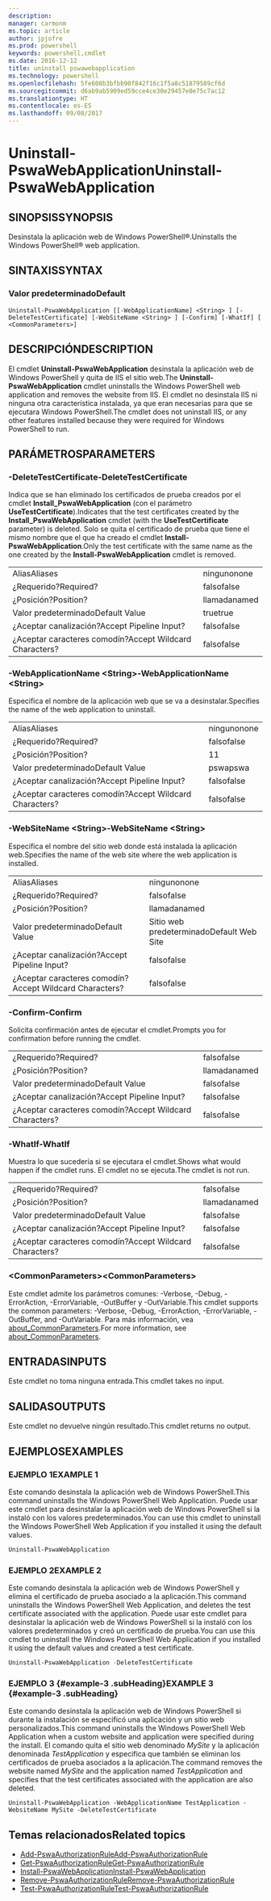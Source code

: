 ```yaml
---
description: 
manager: carmonm
ms.topic: article
author: jpjofre
ms.prod: powershell
keywords: powershell,cmdlet
ms.date: 2016-12-12
title: uninstall pswawebapplication
ms.technology: powershell
ms.openlocfilehash: 5fe608b3bfbb90f842f16c1f5a8c51879589cf6d
ms.sourcegitcommit: d6ab9ab5909ed59cce4ce30e29457e0e75c7ac12
ms.translationtype: HT
ms.contentlocale: es-ES
ms.lasthandoff: 09/08/2017
---
```

# <a name="uninstall-pswawebapplication"></a><span data-ttu-id="2e8e1-103">Uninstall-PswaWebApplication</span><span class="sxs-lookup"><span data-stu-id="2e8e1-103">Uninstall-PswaWebApplication</span></span>

## <a name="synopsis"></a><span data-ttu-id="2e8e1-104">SINOPSIS</span><span class="sxs-lookup"><span data-stu-id="2e8e1-104">SYNOPSIS</span></span>

<span data-ttu-id="2e8e1-105">Desinstala la aplicación web de Windows PowerShell®.</span><span class="sxs-lookup"><span data-stu-id="2e8e1-105">Uninstalls the Windows PowerShell® web application.</span></span>

## <a name="syntax"></a><span data-ttu-id="2e8e1-106">SINTAXIS</span><span class="sxs-lookup"><span data-stu-id="2e8e1-106">SYNTAX</span></span>

### <a name="default"></a><span data-ttu-id="2e8e1-107">Valor predeterminado</span><span class="sxs-lookup"><span data-stu-id="2e8e1-107">Default</span></span>
```
Uninstall-PswaWebApplication [[-WebApplicationName] <String> ] [-DeleteTestCertificate] [-WebSiteName <String> ] [-Confirm] [-WhatIf] [ <CommonParameters>]
```

## <a name="description"></a><span data-ttu-id="2e8e1-108">DESCRIPCIÓN</span><span class="sxs-lookup"><span data-stu-id="2e8e1-108">DESCRIPTION</span></span>

<span data-ttu-id="2e8e1-109">El cmdlet **Uninstall-PswaWebApplication** desinstala la aplicación web de Windows PowerShell y quita de IIS el sitio web.</span><span class="sxs-lookup"><span data-stu-id="2e8e1-109">The **Uninstall-PswaWebApplication** cmdlet uninstalls the Windows PowerShell web application and removes the website from IIS.</span></span> <span data-ttu-id="2e8e1-110">El cmdlet no desinstala IIS ni ninguna otra característica instalada, ya que eran necesarias para que se ejecutara Windows PowerShell.</span><span class="sxs-lookup"><span data-stu-id="2e8e1-110">The cmdlet does not uninstall IIS, or any other features installed because they were required for Windows PowerShell to run.</span></span>

## <a name="parameters"></a><span data-ttu-id="2e8e1-111">PARÁMETROS</span><span class="sxs-lookup"><span data-stu-id="2e8e1-111">PARAMETERS</span></span>

### <a name="-deletetestcertificate"></a><span data-ttu-id="2e8e1-112">-DeleteTestCertificate</span><span class="sxs-lookup"><span data-stu-id="2e8e1-112">-DeleteTestCertificate</span></span>

<span data-ttu-id="2e8e1-113">Indica que se han eliminado los certificados de prueba creados por el cmdlet **Install\_PswaWebApplication** (con el parámetro **UseTestCertificate**).</span><span class="sxs-lookup"><span data-stu-id="2e8e1-113">Indicates that the test certificates created by the **Install\_PswaWebApplication** cmdlet (with the **UseTestCertificate** parameter) is deleted.</span></span>
<span data-ttu-id="2e8e1-114">Solo se quita el certificado de prueba que tiene el mismo nombre que el que ha creado el cmdlet **Install-PswaWebApplication**.</span><span class="sxs-lookup"><span data-stu-id="2e8e1-114">Only the test certificate with the same name as the one created by the **Install-PswaWebApplication** cmdlet is removed.</span></span>

|||  
|-|-|
| <span data-ttu-id="2e8e1-115">Alias</span><span class="sxs-lookup"><span data-stu-id="2e8e1-115">Aliases</span></span>                              | <span data-ttu-id="2e8e1-116">ninguno</span><span class="sxs-lookup"><span data-stu-id="2e8e1-116">none</span></span>                                 |
| <span data-ttu-id="2e8e1-117">¿Requerido?</span><span class="sxs-lookup"><span data-stu-id="2e8e1-117">Required?</span></span>                            | <span data-ttu-id="2e8e1-118">falso</span><span class="sxs-lookup"><span data-stu-id="2e8e1-118">false</span></span>                                |
| <span data-ttu-id="2e8e1-119">¿Posición?</span><span class="sxs-lookup"><span data-stu-id="2e8e1-119">Position?</span></span>                            | <span data-ttu-id="2e8e1-120">llamada</span><span class="sxs-lookup"><span data-stu-id="2e8e1-120">named</span></span>                                |
| <span data-ttu-id="2e8e1-121">Valor predeterminado</span><span class="sxs-lookup"><span data-stu-id="2e8e1-121">Default Value</span></span>                        | <span data-ttu-id="2e8e1-122">true</span><span class="sxs-lookup"><span data-stu-id="2e8e1-122">true</span></span>                                 |
| <span data-ttu-id="2e8e1-123">¿Aceptar canalización?</span><span class="sxs-lookup"><span data-stu-id="2e8e1-123">Accept Pipeline Input?</span></span>               | <span data-ttu-id="2e8e1-124">falso</span><span class="sxs-lookup"><span data-stu-id="2e8e1-124">false</span></span>                                |
| <span data-ttu-id="2e8e1-125">¿Aceptar caracteres comodín?</span><span class="sxs-lookup"><span data-stu-id="2e8e1-125">Accept Wildcard Characters?</span></span>          | <span data-ttu-id="2e8e1-126">falso</span><span class="sxs-lookup"><span data-stu-id="2e8e1-126">false</span></span>                                |

### <a name="-webapplicationname-ltstringgt"></a><span data-ttu-id="2e8e1-127">-WebApplicationName &lt;String&gt;</span><span class="sxs-lookup"><span data-stu-id="2e8e1-127">-WebApplicationName &lt;String&gt;</span></span>

<span data-ttu-id="2e8e1-128">Especifica el nombre de la aplicación web que se va a desinstalar.</span><span class="sxs-lookup"><span data-stu-id="2e8e1-128">Specifies the name of the web application to uninstall.</span></span>

|||  
|-|-|
| <span data-ttu-id="2e8e1-129">Alias</span><span class="sxs-lookup"><span data-stu-id="2e8e1-129">Aliases</span></span>                              | <span data-ttu-id="2e8e1-130">ninguno</span><span class="sxs-lookup"><span data-stu-id="2e8e1-130">none</span></span>                                 |
| <span data-ttu-id="2e8e1-131">¿Requerido?</span><span class="sxs-lookup"><span data-stu-id="2e8e1-131">Required?</span></span>                            | <span data-ttu-id="2e8e1-132">falso</span><span class="sxs-lookup"><span data-stu-id="2e8e1-132">false</span></span>                                |
| <span data-ttu-id="2e8e1-133">¿Posición?</span><span class="sxs-lookup"><span data-stu-id="2e8e1-133">Position?</span></span>                            | <span data-ttu-id="2e8e1-134">1</span><span class="sxs-lookup"><span data-stu-id="2e8e1-134">1</span></span>                                    |
| <span data-ttu-id="2e8e1-135">Valor predeterminado</span><span class="sxs-lookup"><span data-stu-id="2e8e1-135">Default Value</span></span>                        | <span data-ttu-id="2e8e1-136">pswa</span><span class="sxs-lookup"><span data-stu-id="2e8e1-136">pswa</span></span>                                 |
| <span data-ttu-id="2e8e1-137">¿Aceptar canalización?</span><span class="sxs-lookup"><span data-stu-id="2e8e1-137">Accept Pipeline Input?</span></span>               | <span data-ttu-id="2e8e1-138">falso</span><span class="sxs-lookup"><span data-stu-id="2e8e1-138">false</span></span>                                |
| <span data-ttu-id="2e8e1-139">¿Aceptar caracteres comodín?</span><span class="sxs-lookup"><span data-stu-id="2e8e1-139">Accept Wildcard Characters?</span></span>          | <span data-ttu-id="2e8e1-140">falso</span><span class="sxs-lookup"><span data-stu-id="2e8e1-140">false</span></span>                                |

### <a name="-websitename-ltstringgt"></a><span data-ttu-id="2e8e1-141">-WebSiteName &lt;String&gt;</span><span class="sxs-lookup"><span data-stu-id="2e8e1-141">-WebSiteName &lt;String&gt;</span></span>

<span data-ttu-id="2e8e1-142">Especifica el nombre del sitio web donde está instalada la aplicación web.</span><span class="sxs-lookup"><span data-stu-id="2e8e1-142">Specifies the name of the web site where the web application is installed.</span></span>

|||  
|-|-|
| <span data-ttu-id="2e8e1-143">Alias</span><span class="sxs-lookup"><span data-stu-id="2e8e1-143">Aliases</span></span>                              | <span data-ttu-id="2e8e1-144">ninguno</span><span class="sxs-lookup"><span data-stu-id="2e8e1-144">none</span></span>                                 |
| <span data-ttu-id="2e8e1-145">¿Requerido?</span><span class="sxs-lookup"><span data-stu-id="2e8e1-145">Required?</span></span>                            | <span data-ttu-id="2e8e1-146">falso</span><span class="sxs-lookup"><span data-stu-id="2e8e1-146">false</span></span>                                |
| <span data-ttu-id="2e8e1-147">¿Posición?</span><span class="sxs-lookup"><span data-stu-id="2e8e1-147">Position?</span></span>                            | <span data-ttu-id="2e8e1-148">llamada</span><span class="sxs-lookup"><span data-stu-id="2e8e1-148">named</span></span>                                |
| <span data-ttu-id="2e8e1-149">Valor predeterminado</span><span class="sxs-lookup"><span data-stu-id="2e8e1-149">Default Value</span></span>                        | <span data-ttu-id="2e8e1-150">Sitio web predeterminado</span><span class="sxs-lookup"><span data-stu-id="2e8e1-150">Default Web Site</span></span>                     |
| <span data-ttu-id="2e8e1-151">¿Aceptar canalización?</span><span class="sxs-lookup"><span data-stu-id="2e8e1-151">Accept Pipeline Input?</span></span>               | <span data-ttu-id="2e8e1-152">falso</span><span class="sxs-lookup"><span data-stu-id="2e8e1-152">false</span></span>                                |
| <span data-ttu-id="2e8e1-153">¿Aceptar caracteres comodín?</span><span class="sxs-lookup"><span data-stu-id="2e8e1-153">Accept Wildcard Characters?</span></span>          | <span data-ttu-id="2e8e1-154">falso</span><span class="sxs-lookup"><span data-stu-id="2e8e1-154">false</span></span>                                |

### <a name="-confirm"></a><span data-ttu-id="2e8e1-155">-Confirm</span><span class="sxs-lookup"><span data-stu-id="2e8e1-155">-Confirm</span></span>

<span data-ttu-id="2e8e1-156">Solicita confirmación antes de ejecutar el cmdlet.</span><span class="sxs-lookup"><span data-stu-id="2e8e1-156">Prompts you for confirmation before running the cmdlet.</span></span>

|||  
|-|-|
| <span data-ttu-id="2e8e1-157">¿Requerido?</span><span class="sxs-lookup"><span data-stu-id="2e8e1-157">Required?</span></span>                            | <span data-ttu-id="2e8e1-158">falso</span><span class="sxs-lookup"><span data-stu-id="2e8e1-158">false</span></span>                                |
| <span data-ttu-id="2e8e1-159">¿Posición?</span><span class="sxs-lookup"><span data-stu-id="2e8e1-159">Position?</span></span>                            | <span data-ttu-id="2e8e1-160">llamada</span><span class="sxs-lookup"><span data-stu-id="2e8e1-160">named</span></span>                                |
| <span data-ttu-id="2e8e1-161">Valor predeterminado</span><span class="sxs-lookup"><span data-stu-id="2e8e1-161">Default Value</span></span>                        | <span data-ttu-id="2e8e1-162">falso</span><span class="sxs-lookup"><span data-stu-id="2e8e1-162">false</span></span>                                |
| <span data-ttu-id="2e8e1-163">¿Aceptar canalización?</span><span class="sxs-lookup"><span data-stu-id="2e8e1-163">Accept Pipeline Input?</span></span>               | <span data-ttu-id="2e8e1-164">falso</span><span class="sxs-lookup"><span data-stu-id="2e8e1-164">false</span></span>                                |
| <span data-ttu-id="2e8e1-165">¿Aceptar caracteres comodín?</span><span class="sxs-lookup"><span data-stu-id="2e8e1-165">Accept Wildcard Characters?</span></span>          | <span data-ttu-id="2e8e1-166">falso</span><span class="sxs-lookup"><span data-stu-id="2e8e1-166">false</span></span>                                |

### <a name="-whatif"></a><span data-ttu-id="2e8e1-167">-WhatIf</span><span class="sxs-lookup"><span data-stu-id="2e8e1-167">-WhatIf</span></span>

<span data-ttu-id="2e8e1-168">Muestra lo que sucedería si se ejecutara el cmdlet.</span><span class="sxs-lookup"><span data-stu-id="2e8e1-168">Shows what would happen if the cmdlet runs.</span></span>
<span data-ttu-id="2e8e1-169">El cmdlet no se ejecuta.</span><span class="sxs-lookup"><span data-stu-id="2e8e1-169">The cmdlet is not run.</span></span>

|||  
|-|-|
| <span data-ttu-id="2e8e1-170">¿Requerido?</span><span class="sxs-lookup"><span data-stu-id="2e8e1-170">Required?</span></span>                            | <span data-ttu-id="2e8e1-171">falso</span><span class="sxs-lookup"><span data-stu-id="2e8e1-171">false</span></span>                                |
| <span data-ttu-id="2e8e1-172">¿Posición?</span><span class="sxs-lookup"><span data-stu-id="2e8e1-172">Position?</span></span>                            | <span data-ttu-id="2e8e1-173">llamada</span><span class="sxs-lookup"><span data-stu-id="2e8e1-173">named</span></span>                                |
| <span data-ttu-id="2e8e1-174">Valor predeterminado</span><span class="sxs-lookup"><span data-stu-id="2e8e1-174">Default Value</span></span>                        | <span data-ttu-id="2e8e1-175">falso</span><span class="sxs-lookup"><span data-stu-id="2e8e1-175">false</span></span>                                |
| <span data-ttu-id="2e8e1-176">¿Aceptar canalización?</span><span class="sxs-lookup"><span data-stu-id="2e8e1-176">Accept Pipeline Input?</span></span>               | <span data-ttu-id="2e8e1-177">falso</span><span class="sxs-lookup"><span data-stu-id="2e8e1-177">false</span></span>                                |
| <span data-ttu-id="2e8e1-178">¿Aceptar caracteres comodín?</span><span class="sxs-lookup"><span data-stu-id="2e8e1-178">Accept Wildcard Characters?</span></span>          | <span data-ttu-id="2e8e1-179">falso</span><span class="sxs-lookup"><span data-stu-id="2e8e1-179">false</span></span>                                |

### <a name="ltcommonparametersgt"></a><span data-ttu-id="2e8e1-180">&lt;CommonParameters&gt;</span><span class="sxs-lookup"><span data-stu-id="2e8e1-180">&lt;CommonParameters&gt;</span></span>

<span data-ttu-id="2e8e1-181">Este cmdlet admite los parámetros comunes: -Verbose, -Debug, -ErrorAction, -ErrorVariable, -OutBuffer y -OutVariable.</span><span class="sxs-lookup"><span data-stu-id="2e8e1-181">This cmdlet supports the common parameters: -Verbose, -Debug, -ErrorAction, -ErrorVariable, -OutBuffer, and -OutVariable.</span></span>
<span data-ttu-id="2e8e1-182">Para más información, vea [about_CommonParameters](http://go.microsoft.com/fwlink/p/?LinkID=113216).</span><span class="sxs-lookup"><span data-stu-id="2e8e1-182">For more information, see [about_CommonParameters](http://go.microsoft.com/fwlink/p/?LinkID=113216).</span></span>

## <a name="inputs"></a><span data-ttu-id="2e8e1-183">ENTRADAS</span><span class="sxs-lookup"><span data-stu-id="2e8e1-183">INPUTS</span></span>

<span data-ttu-id="2e8e1-184">Este cmdlet no toma ninguna entrada.</span><span class="sxs-lookup"><span data-stu-id="2e8e1-184">This cmdlet takes no input.</span></span>

## <a name="outputs"></a><span data-ttu-id="2e8e1-185">SALIDAS</span><span class="sxs-lookup"><span data-stu-id="2e8e1-185">OUTPUTS</span></span>

<span data-ttu-id="2e8e1-186">Este cmdlet no devuelve ningún resultado.</span><span class="sxs-lookup"><span data-stu-id="2e8e1-186">This cmdlet returns no output.</span></span>

## <a name="examples"></a><span data-ttu-id="2e8e1-187">EJEMPLOS</span><span class="sxs-lookup"><span data-stu-id="2e8e1-187">EXAMPLES</span></span>

### <a name="example-1"></a><span data-ttu-id="2e8e1-188">EJEMPLO 1</span><span class="sxs-lookup"><span data-stu-id="2e8e1-188">EXAMPLE 1</span></span>

<span data-ttu-id="2e8e1-189">Este comando desinstala la aplicación web de Windows PowerShell.</span><span class="sxs-lookup"><span data-stu-id="2e8e1-189">This command uninstalls the Windows PowerShell Web Application.</span></span>
<span data-ttu-id="2e8e1-190">Puede usar este cmdlet para desinstalar la aplicación web de Windows PowerShell si la instaló con los valores predeterminados.</span><span class="sxs-lookup"><span data-stu-id="2e8e1-190">You can use this cmdlet to uninstall the Windows PowerShell Web Application if you installed it using the default values.</span></span>

```PowerShell
Uninstall-PswaWebApplication
```

### <a name="example-2"></a><span data-ttu-id="2e8e1-191">EJEMPLO 2</span><span class="sxs-lookup"><span data-stu-id="2e8e1-191">EXAMPLE 2</span></span>

<span data-ttu-id="2e8e1-192">Este comando desinstala la aplicación web de Windows PowerShell y elimina el certificado de prueba asociado a la aplicación.</span><span class="sxs-lookup"><span data-stu-id="2e8e1-192">This command uninstalls the Windows PowerShell Web Application, and deletes the test certificate associated with the application.</span></span>
<span data-ttu-id="2e8e1-193">Puede usar este cmdlet para desinstalar la aplicación web de Windows PowerShell si la instaló con los valores predeterminados y creó un certificado de prueba.</span><span class="sxs-lookup"><span data-stu-id="2e8e1-193">You can use this cmdlet to uninstall the Windows PowerShell Web Application if you installed it using the default values and created a test certificate.</span></span>

```PowerShell
Uninstall-PswaWebApplication -DeleteTestCertificate
```

### <a name="example-3-example-3-subheading"></a><span data-ttu-id="2e8e1-194">EJEMPLO 3 {#example-3 .subHeading}</span><span class="sxs-lookup"><span data-stu-id="2e8e1-194">EXAMPLE 3 {#example-3 .subHeading}</span></span>

<span data-ttu-id="2e8e1-195">Este comando desinstala la aplicación web de Windows PowerShell si durante la instalación se especificó una aplicación y un sitio web personalizados.</span><span class="sxs-lookup"><span data-stu-id="2e8e1-195">This command uninstalls the Windows PowerShell Web Application when a custom website and application were specified during the install.</span></span>
<span data-ttu-id="2e8e1-196">El comando quita el sitio web denominado *MySite* y la aplicación denominada *TestApplication* y especifica que también se eliminan los certificados de prueba asociados a la aplicación.</span><span class="sxs-lookup"><span data-stu-id="2e8e1-196">The command removes the website named *MySite* and the application named *TestApplication* and specifies that the test certificates associated with the application are also deleted.</span></span>

```
Uninstall-PswaWebApplication -WebApplicationName TestApplication -WebsiteName MySite -DeleteTestCertificate
```

## <a name="related-topics"></a><span data-ttu-id="2e8e1-197">Temas relacionados</span><span class="sxs-lookup"><span data-stu-id="2e8e1-197">Related topics</span></span>

- [<span data-ttu-id="2e8e1-198">Add-PswaAuthorizationRule</span><span class="sxs-lookup"><span data-stu-id="2e8e1-198">Add-PswaAuthorizationRule</span></span>](add-pswaauthorizationrule.md)
- [<span data-ttu-id="2e8e1-199">Get-PswaAuthorizationRule</span><span class="sxs-lookup"><span data-stu-id="2e8e1-199">Get-PswaAuthorizationRule</span></span>](get-pswaauthorizationrule.md)
- [<span data-ttu-id="2e8e1-200">Install-PswaWebApplication</span><span class="sxs-lookup"><span data-stu-id="2e8e1-200">Install-PswaWebApplication</span></span>](install-pswawebapplication.md)
- [<span data-ttu-id="2e8e1-201">Remove-PswaAuthorizationRule</span><span class="sxs-lookup"><span data-stu-id="2e8e1-201">Remove-PswaAuthorizationRule</span></span>](remove-pswaauthorizationrule.md)
- [<span data-ttu-id="2e8e1-202">Test-PswaAuthorizationRule</span><span class="sxs-lookup"><span data-stu-id="2e8e1-202">Test-PswaAuthorizationRule</span></span>](test-pswaauthorizationrule.md)
